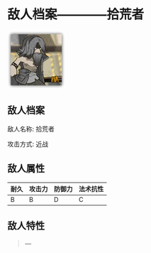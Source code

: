 # 敌人档案————拾荒者

![拾荒者](./eneIcons/拾荒者.png)

## 敌人档案

敌人名称: 拾荒者

攻击方式: 近战

## 敌人属性

| 耐久      | 攻击力  | 防御力 | 法术抗性 |
|---------|------|-----|------|
| B | B | D | C |

## 敌人特性
> —
